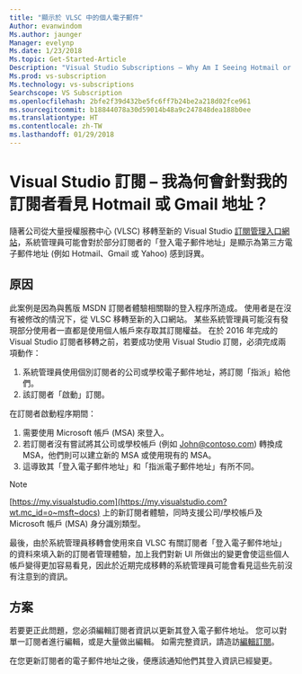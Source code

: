```yaml
---
title: "顯示於 VLSC 中的個人電子郵件"
Author: evanwindom
Ms.author: jaunger
Manager: evelynp
Ms.date: 1/23/2018
Ms.topic: Get-Started-Article
Description: "Visual Studio Subscriptions – Why Am I Seeing Hotmail or Gmail Addresses for My Subscribers?"
Ms.prod: vs-subscription
Ms.technology: vs-subscriptions
Searchscope: VS Subscription
ms.openlocfilehash: 2bfe2f39d432be5fc6ff7b24be2a218d02fce961
ms.sourcegitcommit: b18844078a30d59014b48a9c247848dea188b0ee
ms.translationtype: HT
ms.contentlocale: zh-TW
ms.lasthandoff: 01/29/2018
---
```

# <a name="visual-studio-subscriptions--why-am-i-seeing-hotmail-or-gmail-addresses-for-my-subscribers"></a>Visual Studio 訂閱 – 我為何會針對我的訂閱者看見 Hotmail 或 Gmail 地址？ 

隨著公司從大量授權服務中心 (VLSC) 移轉至新的 Visual Studio [訂閱管理入口網站](https://manage.visualstudio.com)，系統管理員可能會對於部分訂閱者的「登入電子郵件地址」是顯示為第三方電子郵件地址 (例如 Hotmail、Gmail 或 Yahoo) 感到訝異。

## <a name="cause"></a>原因

此案例是因為與舊版 MSDN 訂閱者體驗相關聯的登入程序所造成。 使用者是在沒有被修改的情況下，從 VLSC 移轉至新的入口網站。 某些系統管理員可能沒有發現部分使用者一直都是使用個人帳戶來存取其訂閱權益。 在於 2016 年完成的 Visual Studio 訂閱者移轉之前，若要成功使用 Visual Studio 訂閱，必須完成兩項動作：
1. 系統管理員使用個別訂閱者的公司或學校電子郵件地址，將訂閱「指派」給他們。
2. 該訂閱者「啟動」訂閱。

在訂閱者啟動程序期間：
1. 需要使用 Microsoft 帳戶 (MSA) 來登入。
2. 若訂閱者沒有嘗試將其公司或學校帳戶 (例如 John@contoso.com) 轉換成 MSA，他們則可以建立新的 MSA 或使用現有的 MSA。
3. 這導致其「登入電子郵件地址」和「指派電子郵件地址」有所不同。

> [!NOTE] 
> [https://my.visualstudio.com](https://my.visualstudio.com?wt.mc_id=o~msft~docs) 上的新訂閱者體驗，同時支援公司/學校帳戶及 Microsoft 帳戶 (MSA) 身分識別類型。

最後，由於系統管理員移轉會使用來自 VLSC 有關訂閱者「登入電子郵件地址」的資料來填入新的訂閱者管理體驗，加上我們對新 UI 所做出的變更會使這些個人帳戶變得更加容易看見，因此於近期完成移轉的系統管理員可能會看見這些先前沒有注意到的資訊。

## <a name="solution"></a>方案

若要更正此問題，您必須編輯訂閱者資訊以更新其登入電子郵件地址。  您可以對單一訂閱者進行編輯，或是大量做出編輯。 如需完整資訊，請造訪[編輯訂閱](/visualstudio/subscriptions/edit-license)。  

在您更新訂閱者的電子郵件地址之後，便應該通知他們其登入資訊已經變更。  
